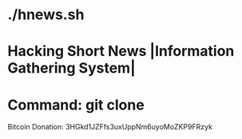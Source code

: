 # ./hnews.sh

# Hacking Short News |Information Gathering System|
# Command: git clone 

Bitcoin Donation: 3HGkd1JZFfs3uxUppNm6uyoMoZKP9FRzyk 
